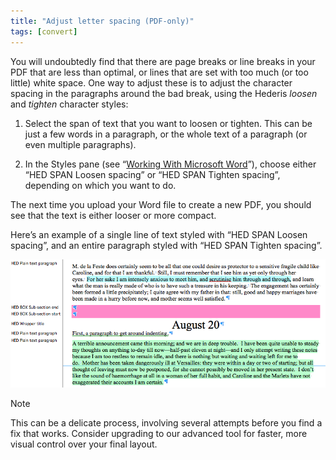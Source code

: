 ```yaml
---
title: "Adjust letter spacing (PDF-only)"
tags: [convert]
---
```

 
<html><body><section data-type="chapter" class="hsecchapter" data-hederis-type="hsecchapter" id="adjust-line-breaks" data-pi-attrs="id: adjust-line-breaks; data-tags: convert;" role="doc-chapter" data-tags="convert" data-author-name=" " data-book-title=" " title="Adjust letter spacing (PDF-only)"><p class="hblkp" data-hederis-type="hblkp" id="pHFL149cJ">You will undoubtedly find that there are page breaks or line breaks in your PDF that are less than optimal, or lines that are set with too much (or too little) white space. One way to adjust these is to adjust the character spacing in the paragraphs around the bad break, using the Hederis <em data-hederis-type="hspanem" id="pHrzU1njc">loosen</em> and <em class="hspanem" data-hederis-type="hspanem" id="pyCtJutt6">tighten</em> character styles:</p><ol class="hwprnumlist" data-hederis-type="hwprnumlist" id="pEHpgvmLc"><li class="hblkoli" data-hederis-type="hblkoli" id="liWkKGee61"><p class="hblkoli" data-hederis-type="hblklip" id="pgMMDCz1o">Select the span of text that you want to loosen or tighten. This can be just a few words in a paragraph, or the whole text of a paragraph (or even multiple paragraphs). </p></li><li class="hblkoli" data-hederis-type="hblkoli" id="liPPOpCY1K"><p class="hblkoli" data-hederis-type="hblklip" id="pxLId2YVN">In the Styles pane (see &#8220;<a href="{% link _docs/fine-tune-styles.md %}" class="hspana" data-hederis-type="hspana" id="pqxhR1Sl3">Working With Microsoft Word</a>&#8221;), choose either &#8220;HED SPAN Loosen spacing&#8221; or &#8220;HED SPAN Tighten spacing&#8221;, depending on which you want to do.</p></li></ol><p class="hblkp" data-hederis-type="hblkp" id="p5kh5Awlt">The next time you upload your Word file to create a new PDF, you should see that the text is either looser or more compact.</p><p class="hblkp" data-hederis-type="hblkp" id="pgh4PBXRn">Here&#8217;s an example of a single line of text styled with &#8220;HED SPAN Loosen spacing&#8221;, and an entire paragraph styled with &#8220;HED SPAN Tighten spacing&#8221;.</p><img data-hederis-type="hblkimg" class="hblkimg" id="paqt8Hudq" src="/images/loosetight1.png" data-img-src="/images/loosetight1.png"/><aside class="hwprbox box" data-hederis-type="hwprbox" id="pix1MVMea" data-type="sidebar"><p class="hblktype" data-hederis-type="hblktype" id="pX2EcB8AB">Note</p><p class="hblkp" data-hederis-type="hblkp" id="pi2wqbKoE">This can be a delicate process, involving several attempts before you find a fix that works. Consider upgrading to our advanced tool for faster, more visual control over your final layout.</p></aside></section></body></html>
